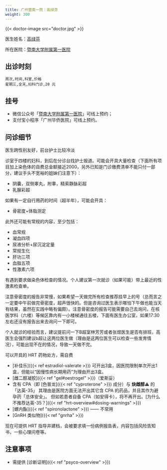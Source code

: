 ```yaml
---
title: 广州暨南一院｜高绿芬
weight: 300
---
```


{{< doctor-image src="doctor.jpg" >}}

医生姓名：[高绿芬](https://h.jd120.com/Reserve/Doctor/21056)

所在医院：[暨南大学附属第一医院](https://amap.com/place/B00140US6O)

## 出诊时刻

```csv
周次,时间,科室,价格
星期三,全天,妇科门诊,20 元
```

## 挂号

- 微信公众号「[暨南大学附属第一医院](weixin://gh_689f24c33166)」可线上预约；
- 支付宝小程序「广州华侨医院」可线上预约。

## 问诊细节

医生跨性别友好，前台护士比较冷淡

诊室于四楼的妇科，到后在分诊台找护士报道。可能会开具大量检查（下面所有项目加上染色体的自费总金额接近2000，另外已知是门诊缴费清单不能只付一部分，建议手头不宽裕的姐妹们注意下）：

 * 阴囊，双侧睾丸，附睾，精索静脉彩超
 * 乳腺彩超

如果有一定自行用药的时间（超半年），可能会开具：

 * 骨密度+体脂测定

此外还可能有常规的内容，至少包括：

 * 血常规
 * 凝血四项
 * 尿液分析+尿沉淀定量
 * 常规生化
 * 肝功三项
 * 血脂五项
 * 性激素六项

有遇到要求做染色体检查的情况。个人建议第一次就诊（如果可能）带上最近的性激素检查单。

注意骨密度的报告非常慢，如果希望一天做完所有检查推荐挂早上的号（总而言之一定要中午前做完骨密度，超声很快的。但是咨询过医生表示哪怕下午做也能当天有结果，虽然在实践中略有偏颇）。注意骨密度的报告可能需要自己去询问，在核医学科（六楼）等候区靠内有一小楼梯通往五楼，下面有医生办公室，如果17:30左右还没有报告出来去询问一下即可。

个人就诊的经验而言，建议提前问一下B超室林芳芳或者张煜医生是否有排班，高医生会强烈建议b超让这两位医生做（理由是这两位医生可以检查一些发育情况），可能出现不在的情况，导致一天做不完。

可以开具的 HRT 药物处方，需自费

- [补佳乐]({{< ref estradiol-valerate >}})
  可开出3盒，因医院限制单次开出1盒，但能以“因慢性病长期用药”为理由开出3盒。
- [雌二醇凝胶]({{< ref "gel#oestrogel" >}})（爱斯妥）
- 含有 CPA（即 [色普龙]({{< ref "cyproterone" >}}) 成分）与 **炔雌醇&#9888;** 的「达英-35」
  其理由是医院方面无法开出其它含 CPA 的药品，并且其作为避孕药「总体安全」。
  但如若患者自备 CPA（如安得卡），将不再开出。[为什么不推荐达英-35？]({{< ref "hrt-overview#dosing-warnings" >}})
- [螺内酯]({{< ref "spironolactone" >}}) —— 不常用
- [GnRH 类似物]({{< ref "gnrha" >}})

现在可提供 HRT 指导并建档，会被要求填一份病例报告表，内容包括风险告知书，一些心理问卷等。

## 注意事项

- 需提供 [诊断证明]({{< ref "psyco-overview" >}})
